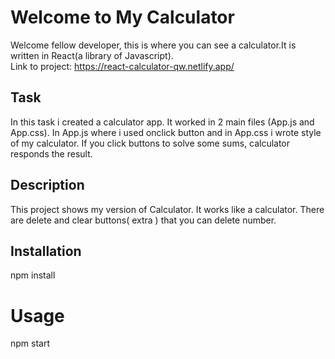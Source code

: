 # Welcome to My Calculator
Welcome fellow developer, this is where you can see a calculator.It is written in React(a library of Javascript). <br>
Link to project: https://react-calculator-qw.netlify.app/

## Task
In this task i created a calculator app. It worked in 2 main files (App.js and App.css). In App.js where i used onclick button and in App.css i wrote style of my calculator.
If you click buttons to solve some sums, calculator responds the result. 
## Description
This project shows my version of Calculator. It works like a calculator. There are delete and clear buttons( extra ) that you can delete number.

## Installation
npm install
# Usage
npm start

